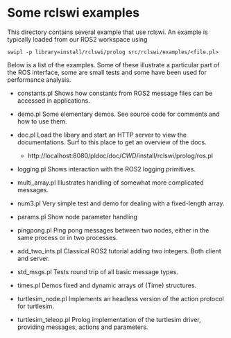 # Some rclswi examples

This directory contains several example that   use rclswi. An example is
typically loaded from our ROS2 workspace using

    swipl -p library=install/rclswi/prolog src/rclswi/examples/<file.pl>

Below is a list of the examples.   Some of these illustrate a particular
part of the ROS interface, some are small  tests and some have been used
for performance analysis.

  - constants.pl
    Shows how constants from ROS2 message files can be accessed in
    applications.
  - demo.pl
    Some elementary demos.  See source code for comments and how to use them.
  - doc.pl
    Load the libary and start an HTTP server to view the documentations.
    Surf to this place to get an overview of the docs.

      - http://localhost:8080/pldoc/doc/_CWD_/install/rclswi/prolog/ros.pl
  - logging.pl
    Shows interaction with the ROS2 logging primitives.
  - multi_array.pl
    Illustrates handling of somewhat more complicated messages.
  - num3.pl
    Very simple test and demo for dealing with a fixed-length array.
  - params.pl
    Show node parameter handling
  - pingpong.pl
    Ping pong messages between two nodes, either in the same process or
    in two processes.
  - add_two_ints.pl
    Classical ROS2 tutorial adding two integers.  Both client and server.
  - std_msgs.pl
    Tests round trip of all basic message types.
  - times.pl
    Demos fixed and dynamic arrays of (Time) structures.
  - turtlesim_node.pl
    Implements an headless version of the action protocol for turtlesim.
  - turtlesim_teleop.pl
    Prolog implementation of the turtlesim driver, providing messages,
    actions and parameters.
